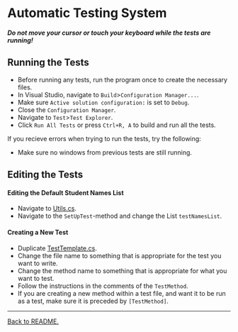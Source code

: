# Automatic Testing System

_**Do not move your cursor or touch your keyboard while the tests are running!**_

## Running the Tests

-   Before running any tests, run the program once to create the necessary files. 
-   In Visual Studio, navigate to `Build`>`Configuration Manager...`.
-   Make sure `Active solution configuration:` is set to `Debug`.
-   Close the `Configuration Manager`.
-   Navigate to `Test`>`Test Explorer`.
-   Click `Run All Tests` or press `Ctrl+R, A` to build and run all the tests.

If you recieve errors when trying to run the tests, try the following:

-   Make sure no windows from previous tests are still running.

## Editing the Tests

#### Editing the Default Student Names List

-   Navigate to [Utils.cs](../Classroom-Seating-Planner/Tests/Utils.cs).
-   Navigate to the `SetUpTest`-method and change the List `testNamesList`.

#### Creating a New Test

-   Duplicate [TestTemplate.cs](../Classroom-Seating-Planner/Tests/TestTemplate.cs).
-   Change the file name to something that is appropriate for the test you want to write.
-   Change the method name to something that is appropriate for what you want to test.
-   Follow the instructions in the comments of the `TestMethod`.
-   If you are creating a new method within a test file, and want it to be run as a test, make sure it is preceded by `[TestMethod]`.

---

[Back to README.](../README.md)
